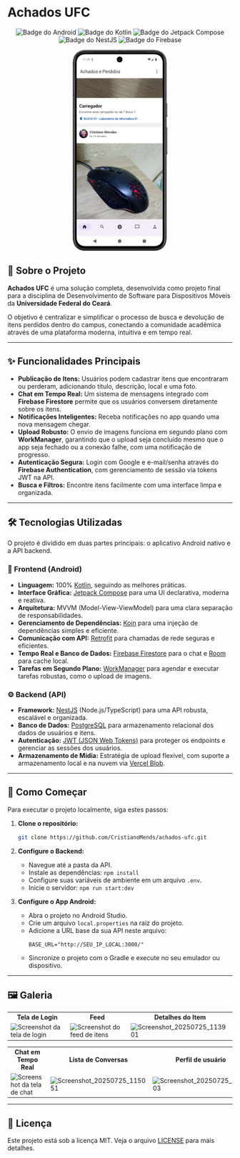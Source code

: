 # Achados UFC

<p align="center">
  <img src="https://img.shields.io/badge/Android-3DDC84?style=for-the-badge&logo=android&logoColor=white" alt="Badge do Android"/>
  <img src="https://img.shields.io/badge/Kotlin-7F52FF?style=for-the-badge&logo=kotlin&logoColor=white" alt="Badge do Kotlin"/>
  <img src="https://img.shields.io/badge/Jetpack%20Compose-4285F4?style=for-the-badge&logo=jetpackcompose&logoColor=white" alt="Badge do Jetpack Compose"/>
  <img src="https://img.shields.io/badge/NestJS-E0234E?style=for-the-badge&logo=nestjs&logoColor=white" alt="Badge do NestJS"/>
  <img src="https://img.shields.io/badge/Firebase-FFCA28?style=for-the-badge&logo=firebase&logoColor=black" alt="Badge do Firebase"/>
</p>

<p align="center">
  <img src="https://github.com/CristianoMends/achados-ufc/blob/main/Screenshot_20250725_112952.png?raw=true" height="450px"/>
</p>

## 🎯 Sobre o Projeto

**Achados UFC** é uma solução completa, desenvolvida como projeto final para a disciplina de Desenvolvimento de Software para Dispositivos Móveis da **Universidade Federal do Ceará**.

O objetivo é centralizar e simplificar o processo de busca e devolução de itens perdidos dentro do campus, conectando a comunidade acadêmica através de uma plataforma moderna, intuitiva e em tempo real.

---

## ✨ Funcionalidades Principais

* **Publicação de Itens:** Usuários podem cadastrar itens que encontraram ou perderam, adicionando título, descrição, local e uma foto.
* **Chat em Tempo Real:** Um sistema de mensagens integrado com **Firebase Firestore** permite que os usuários conversem diretamente sobre os itens.
* **Notificações Inteligentes:** Receba notificações no app quando uma nova mensagem chegar.
* **Upload Robusto:** O envio de imagens funciona em segundo plano com **WorkManager**, garantindo que o upload seja concluído mesmo que o app seja fechado ou a conexão falhe, com uma notificação de progresso.
* **Autenticação Segura:** Login com Google e e-mail/senha através do **Firebase Authentication**, com gerenciamento de sessão via tokens JWT na API.
* **Busca e Filtros:** Encontre itens facilmente com uma interface limpa e organizada.

---

## 🛠️ Tecnologias Utilizadas

O projeto é dividido em duas partes principais: o aplicativo Android nativo e a API backend.

### 📱 Frontend (Android)

* **Linguagem:** 100% [Kotlin](https://kotlinlang.org/), seguindo as melhores práticas.
* **Interface Gráfica:** [Jetpack Compose](https://developer.android.com/jetpack/compose) para uma UI declarativa, moderna e reativa.
* **Arquitetura:** MVVM (Model-View-ViewModel) para uma clara separação de responsabilidades.
* **Gerenciamento de Dependências:** [Koin](https://insert-koin.io/) para uma injeção de dependências simples e eficiente.
* **Comunicação com API:** [Retrofit](https://square.github.io/retrofit/) para chamadas de rede seguras e eficientes.
* **Tempo Real e Banco de Dados:** [Firebase Firestore](https://firebase.google.com/docs/firestore) para o chat e [Room](https://developer.android.com/training/data-storage/room) para cache local.
* **Tarefas em Segundo Plano:** [WorkManager](https://developer.android.com/topic/libraries/architecture/workmanager) para agendar e executar tarefas robustas, como o upload de imagens.

### ⚙️ Backend (API)

* **Framework:** [NestJS](https://nestjs.com/) (Node.js/TypeScript) para uma API robusta, escalável e organizada.
* **Banco de Dados:** [PostgreSQL](https://www.postgresql.org/) para armazenamento relacional dos dados de usuários e itens.
* **Autenticação:** [JWT (JSON Web Tokens)](https://jwt.io/) para proteger os endpoints e gerenciar as sessões dos usuários.
* **Armazenamento de Mídia:** Estratégia de upload flexível, com suporte a armazenamento local e na nuvem via [Vercel Blob](https://vercel.com/storage/blob).

---

## 🚀 Como Começar

Para executar o projeto localmente, siga estes passos:

1.  **Clone o repositório:**
    ```bash
    git clone https://github.com/CristianoMends/achados-ufc.git
    ```

2.  **Configure o Backend:**
    * Navegue até a pasta da API.
    * Instale as dependências: `npm install`
    * Configure suas variáveis de ambiente em um arquivo `.env`.
    * Inicie o servidor: `npm run start:dev`

3.  **Configure o App Android:**
    * Abra o projeto no Android Studio.
    * Crie um arquivo `local.properties` na raiz do projeto.
    * Adicione a URL base da sua API neste arquivo:
        ```properties
        BASE_URL="http://SEU_IP_LOCAL:3000/"
        ```
    * Sincronize o projeto com o Gradle e execute no seu emulador ou dispositivo.


---

## 🖼 Galeria

<table>
  <tr>
    <td align="center"><b>Tela de Login</b></td>
    <td align="center"><b>Feed</b></td>
    <td align="center"><b>Detalhes do Item</b></td>
  </tr>
  <tr>
    <td><img width="250" alt="Screenshot da tela de login" src="https://github.com/user-attachments/assets/ea7d9b94-20b9-464f-9afc-70484f3ef248"/></td>
    <td><img width="250" alt="Screenshot do feed de itens" src="https://github.com/user-attachments/assets/99bb5a37-4bd9-40b7-9e0e-13a5521f857b"/></td>
    <td><img width="250" alt="Screenshot_20250725_113901" src="https://github.com/user-attachments/assets/9c7bb03e-8070-4218-9d68-134e3f274cf4"/></td>
  </tr>
</table>

<table>
  <tr>
    <td align="center"><b>Chat em Tempo Real</b></td>
    <td align="center"><b>Lista de Conversas</b></td>
    <td align="center"><b>Perfil de usuário</b></td>
  </tr>
  <tr>
    <td><img width="250" alt="Screenshot da tela de chat" src="https://github.com/user-attachments/assets/966d6361-3539-4d5d-a1bc-79da57306ae8"/></td>
    <td><img width="250" alt="Screenshot_20250725_115051" src="https://github.com/user-attachments/assets/50096479-171b-46bb-b531-d654045843d8"/></td>
    <td><img width="250" alt="Screenshot_20250725_114103" src="https://github.com/user-attachments/assets/fb764592-242b-434a-9fea-2c8a350a2bfc" /></td>
  </tr>
</table>

---

## 📄 Licença

Este projeto está sob a licença MIT. Veja o arquivo [LICENSE](LICENSE) para mais detalhes.
